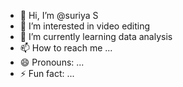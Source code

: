 - 👋 Hi, I’m @suriya S
- 👀 I’m interested in video editing
- 🌱 I’m currently learning data analysis
- 📫 How to reach me ...
- 😄 Pronouns: ...
- ⚡ Fun fact: ...

<!---
suriya20422/suriya20422 is a ✨ special ✨ repository because its `README.md` (this file) appears on your GitHub profile.
You can click the Preview link to take a look at your changes.
--->
